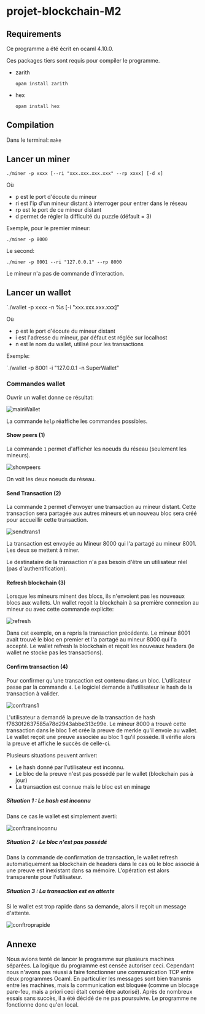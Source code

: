 # projet-blockchain-M2

## Requirements

Ce programme a été écrit en ocaml 4.10.0.

Ces packages tiers sont requis pour compiler le programme.

- zarith

    `opam install zarith`

- hex

    `opam install hex`

## Compilation

Dans le terminal: `make`

## Lancer un miner

`./miner -p xxxx [--ri "xxx.xxx.xxx.xxx" --rp xxxx] [-d x]`

Où
- p est le port d'écoute du mineur
- ri est l'ip d'un mineur distant à interroger pour entrer dans le réseau
- rp est le port de ce mineur distant
- d permet de régler la difficulté du puzzle (défault = 3)

Exemple, pour le premier mineur:

`./miner -p 8000`

Le second:

`./miner -p 8001 --ri "127.0.0.1" --rp 8000`

Le mineur n'a pas de commande d'interaction.

## Lancer un wallet

`./wallet -p xxxx -n %s [-i "xxx.xxx.xxx.xxx]"

Où
- p est le port d'écoute du mineur distant
- i est l'adresse du mineur, par défaut est réglée sur localhost
- n est le nom du wallet, utilisé pour les transactions

Exemple:

`./wallet -p 8001 -i "127.0.0.1 -n SuperWallet"

### Commandes wallet

Ouvrir un wallet donne ce résultat:

![mainWallet](https://i.imgur.com/HN0ybgx.png)

La commande `help` réaffiche les commandes possibles.

#### Show peers (1)

La commande `1` permet d'afficher les noeuds du réseau (seulement les mineurs).

![showpeers](https://i.imgur.com/DSxxD97.png)

On voit les deux noeuds du réseau.

#### Send Transaction (2)

La commande `2` permet d'envoyer une transaction au mineur distant. Cette transaction sera partagée aux autres mineurs
et un nouveau bloc sera créé pour accueillir cette transaction.

![sendtrans1](https://i.imgur.com/hieakWr.png)

La transaction est envoyée au Mineur 8000 qui l'a partagé au mineur 8001. Les deux se mettent à miner.

Le destinataire de la transaction n'a pas besoin d'être un utilisateur réel (pas d'authentification).

#### Refresh blockchain (3)

Lorsque les mineurs minent des blocs, ils n'envoient pas les nouveaux blocs aux wallets. Un wallet reçoit la blockchain à sa première
connexion au mineur ou avec cette commande explicite:

![refresh](https://i.imgur.com/LhdUV6a.png)

Dans cet exemple, on a repris la transaction précédente. Le mineur 8001 avait trouvé le bloc en premier et l'a partagé au mineur 8000 qui l'a accepté.
Le wallet refresh la blockchain et reçoit les nouveaux headers (le wallet ne stocke pas les transactions).

#### Confirm transaction (4)

Pour confirmer qu'une transaction est contenu dans un bloc. L'utilisateur passe par la commande `4`.
Le logiciel demande à l'utilisateur le hash de la transaction à valider.

![conftrans1](https://i.imgur.com/31T6Grq.png)

L'utilisateur a demandé la preuve de la transaction de hash f7630f2637585a78d2943abbe313c99e.
Le mineur 8000 a trouvé cette transaction dans le bloc 1 et crée la preuve de merkle qu'il envoie au wallet.
Le wallet reçoit une preuve associée au bloc 1 qu'il possède. Il vérifie alors la preuve et affiche le succès de celle-ci.

Plusieurs situations peuvent arriver:
- Le hash donné par l'utilisateur est inconnu.
- Le bloc de la preuve n'est pas possédé par le wallet (blockchain pas à jour)
- La transaction est connue mais le bloc est en minage

##### Situation 1 : Le hash est inconnu

Dans ce cas le wallet est simplement averti:

![conftransinconnu](https://i.imgur.com/S2ZM6u7.png)


##### Situation 2 : Le bloc n'est pas possédé

Dans la commande de confirmation de transaction, le wallet refresh automatiquement sa blockchain de headers dans le cas où le bloc 
associé à une preuve est inexistant dans sa mémoire. L'opération est alors transparente pour l'utilisateur.


##### Situation 3 : La transaction est en attente

Si le wallet est trop rapide dans sa demande, alors il reçoit un message d'attente.

![conftroprapide](https://i.imgur.com/G2xAL1a.png)


## Annexe

Nous avions tenté de lancer le programme sur plusieurs machines séparées. La logique du programme est censée autoriser ceci.
Cependant nous n'avons pas réussi à faire fonctionner une communication TCP entre deux programmes Ocaml. En particulier
les messages sont bien transmis entre les machines, mais la communication est bloquée (comme un blocage pare-feu, mais a priori ceci était censé être autorisé).
Après de nombreux essais sans succès, il a été décidé de ne pas poursuivre. Le programme ne fonctionne donc qu'en local.